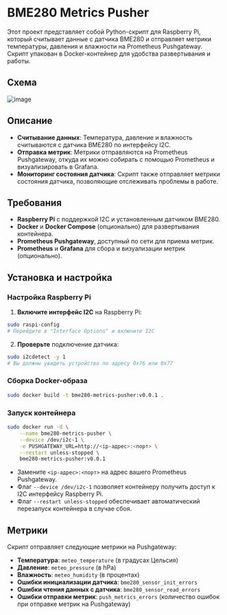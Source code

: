 # BME280 Metrics Pusher

Этот проект представляет собой Python-скрипт для Raspberry Pi, который считывает данные с датчика BME280 и отправляет метрики температуры, давления и влажности на Prometheus Pushgateway. Скрипт упакован в Docker-контейнер для удобства развертывания и работы.

## Схема
![image](https://github.com/user-attachments/assets/fbb7e4a2-3975-4c89-a073-35c688832c7f)

## Описание

- **Считывание данных**: Температура, давление и влажность считываются с датчика BME280 по интерфейсу I2C.
- **Отправка метрик**: Метрики отправляются на Prometheus Pushgateway, откуда их можно собирать с помощью Prometheus и визуализировать в Grafana.
- **Мониторинг состояния датчика**: Скрипт также отправляет метрики состояния датчика, позволяющие отслеживать проблемы в работе.

## Требования

- **Raspberry Pi** с поддержкой I2C и установленным датчиком BME280.
- **Docker** и **Docker Compose** (опционально) для развертывания контейнера.
- **Prometheus Pushgateway**, доступный по сети для приема метрик.
- **Prometheus** и **Grafana** для сбора и визуализации метрик (опционально).

## Установка и настройка

### Настройка Raspberry Pi

1. **Включите интерфейс I2C** на Raspberry Pi:

```bash
sudo raspi-config
# Перейдите в "Interface Options" и включите I2C
```
2. **Проверьте** подключение датчика:

```bash
sudo i2cdetect -y 1
# Вы должны увидеть устройство по адресу 0x76 или 0x77
```
### Сборка Docker-образа

```bash
sudo docker build -t bme280-metrics-pusher:v0.0.1 .
```
### Запуск контейнера

```bash
sudo docker run -d \
    --name bme280-metrics-pusher \
    --device /dev/i2c-1 \
    -e PUSHGATEWAY_URL=http://<ip-адрес>:<порт> \
    --restart unless-stopped \
    bme280-metrics-pusher:v0.0.1
```
- Замените `<ip-адрес>:<порт>` на адрес вашего Prometheus Pushgateway.
- Флаг `--device /dev/i2c-1` позволяет контейнеру получить доступ к I2C интерфейсу Raspberry Pi.
- Флаг `--restart unless-stopped` обеспечивает автоматический перезапуск контейнера в случае сбоя.
## Метрики

Скрипт отправляет следующие метрики на Pushgateway:

- **Температура**: `meteo_temperature` (в градусах Цельсия)
- **Давление**: `meteo_pressure` (в hPa)
- **Влажность**: `meteo_humidity` (в процентах)
- **Ошибки инициализации датчика**: `bme280_sensor_init_errors`
- **Ошибки чтения данных с датчика**: `bme280_sensor_read_errors`
- **Ошибки отправки метрик**: `push_metrics_errors` (количество ошибок при отправке метрик на Pushgateway)
